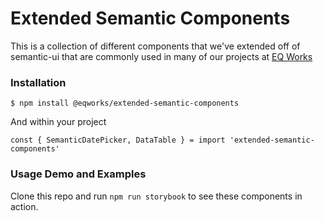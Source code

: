 # Extended Semantic Components

This is a collection of different components that we've extended off of semantic-ui that are commonly used in many of our projects at [EQ Works](https://www.eqworks.com/)


### Installation

```
$ npm install @eqworks/extended-semantic-components
```

And within your project

```
const { SemanticDatePicker, DataTable } = import 'extended-semantic-components'
```

### Usage Demo and Examples

Clone this repo and run `npm run storybook` to see these components in action.
